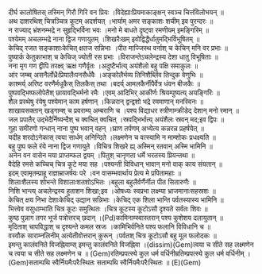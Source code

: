 

  
दीर्घ कालोषितस् तस्मिन् गिरौ गिरि वन प्रियः ।विदेह्याःप्रियमाकाङ्क्षन् स्वञ्च चित्तंविलोभयन्  ॥   
अथ दाशरथिश् चित्रञ्चित्र कूटम् अदर्शयत् ।भार्याम् अमर सङ्काशः शचीम् इव पुरन्दरः  ॥   
न राज्याद् भ्रंशनम्भद्रे न सुहृद्भिर्विना भवः ।मनो मे बाधते दृष्ट्वा रमणीयम् इमङ्गिरिम्  ॥   
पश्येमम् अचलम्भद्रे नाना द्विज गणायुतम् ।शिखरैःखम् इवोद्विद्धैर्धातुमद्भिर्विभूषितम्  ॥   
केचिद् रजत सङ्काशाःकेचित् क्षतज सन्निभाः ।पीत माज्जिस्थ वर्नाश् च केचिन् मनि वर प्रभाः  ॥   
पुष्यार्क केतुकाभाश् च केचिज् ज्योती रस प्रभाः ।विराजन्तेऽचलेन्द्रस्य देशा धातु विभूषिताः  ॥   
नना मृग गण द्वीपि तरक्ष्व् ऋक्ष गणैर्वृतः ।अदुष्टैर्भात्य् अयंशैलो बहु पक्षि समाकुलः  ॥   
आंर जम्ब्व् असनैर्लोध्रैःप्रियालैःपनसैर्धवैः ।अङ्कोलैर्भव्य तिनिशैर्ब्लिव तिन्दुक वेणुभिः  ॥   
काश्मर्य् अरिष्ट वरणैर्मधूकैस् तिलकैस् तथा ।बदर्य् आमलकैर्नीपैर्वेत्र धंवन बीजकैः  ॥   
पुष्पवद्भिष्फलोपेतैश् छायावद्भिर्मनो रमैः ।एवम् आदिभिर् आकीर्णः श्रियम्पुष्यत्य् अयङ्गिरिः  ॥   
शैल प्रस्थेषु रंयेषु पश्येमान् काम हर्षणान् ।किन्नरान् द्वन्द्वशो भद्रे रममाणान् मनस्विनः  ॥   
शाखावसक्तान् खड्गाम्श् च प्रवराम्य् अम्बराणि च ।पश्य विद्याधर स्त्रीणाम्क्रीडेद् देशान् मनो रमान्  ॥   
जल प्रपातैर् उद्भेदैर्निष्यन्दैश् च क्वचित् क्वचित् ।स्रवद्भिर्भात्य् अयंशैलः स्रवन् मद;इव द्विपः  ॥   
गुहा समीरणो गन्धान् नाना पुष्प भवान् वहन् ।घ्राण तर्पणम् अभ्येत्य कन्नरन्न प्रहर्षयेत्  ॥   
यदीह शरदोऽनेकास् त्वया सार्धम् अनिन्दिते ।लक्ष्मणेन च वत्स्यामि न माम्शोकः प्रधक्ष्यति  ॥   
बहु पुष्प फले रंये नाना द्विज गणायुते ।विचित्र शिखरे ह्य् अस्मिन् रतवान् अस्मि भामिनि  ॥   
अनेन वन वासेन मया प्राप्तम्फल द्वयम् ।पितुश् चानृणता धर्मे भरतस्य प्रियन्तथा  ॥   
वैदेहि रमसे कच्चिच् चित्र कूटे मया सह ।पश्यन्ती विविधान् भावान् मनो वाक् काय संयतान्  ॥   
इदम् एवामृतम्प्राहू राज्ञाम्राजर्षयः परे ।वन वासम्भवार्थाय प्रेत्य मे प्रपितामहाः  ॥   
शिलाःशैलस्य शोभन्ते विशालाःशतशोऽभितः ।बहुला बहुलैर्वर्णैर्नील पीत सितारुणैः  ॥   
निशि भान्त्य् अचलेन्द्रस्य हुताशन शिखा;इव ।ओषध्यः स्वप्रभा लक्ष्म्या भ्राजमानाःसहस्रशः  ॥   
केचित् क्षय निभा देशाःकेचिद् उद्यान सन्निभाः ।केचिद् एक शिला भान्ति पर्वतस्यास्य भामिनि  ॥   
भित्त्वेव वसुधाम्भाति चित्र कूटः समुत्थितः ।चित्र कूटस्य कूटोऽसौ दृश्यते सर्वतः शिवः  ॥   
कुष्ठ पुन्नाग तगर भूर्ज पत्रोत्तरच् छदान् ।(Pd)कामिनाम्स्वास्तरान् पश्य कुशेशय दलायुतान्  ॥   
मृदिताश् चापविद्धाश् च दृश्यन्ते कमल स्रजः ।कामिभिर्वनिते पश्य फलानि विविधानि च  ॥   
वस्वौक साराम्नलिनीम् अत्येतीवोत्तरान् कुरून् ।पर्वतश् चित्र कूटोऽसौ बहु मूल फलोदकः  ॥   
इमन्तु कालंवनिते विजह्निवाम्स् इमन्तु कालंवनिते विजह्निवा ।(dissim)(Gem)त्वया च सीते सह लक्ष्मणेन च त्वया च सीते सह लक्ष्मणेन च  ॥ (Gem)रतिम्प्रपत्स्ये कुल धर्म वर्धिनीम्रतिम्प्रपत्स्ये कुल धर्म वर्धिनीम् ।(Gem)सताम्पथि स्वैर्नियमैःपरैःस्थितः सताम्पथि स्वैर्नियमैःपरैःस्थितः  ॥ (E)(Gem)  
